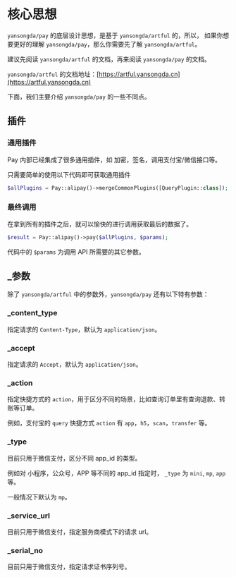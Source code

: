 # 核心思想

`yansongda/pay` 的底层设计思想，是基于 `yansongda/artful` 的，所以，
如果你想要更好的理解 `yansongda/pay`，那么你需要先了解 `yansongda/artful`。

建议先阅读 `yansongda/artful` 的文档，再来阅读 `yansongda/pay` 的文档。

`yansongda/artful` 的文档地址：[https://artful.yansongda.cn](https://artful.yansongda.cn)

下面，我们主要介绍 `yansongda/pay` 的一些不同点。

## 插件

### 通用插件

Pay 内部已经集成了很多通用插件，如 加密，签名，调用支付宝/微信接口等。

只需要简单的使用以下代码即可获取通用插件

```php
$allPlugins = Pay::alipay()->mergeCommonPlugins([QueryPlugin::class]);
```

### 最终调用

在拿到所有的插件之后，就可以愉快的进行调用获取最后的数据了。

```php
$result = Pay::alipay()->pay($allPlugins, $params);
```

代码中的 `$params` 为调用 API 所需要的其它参数。

## _参数

除了 `yansongda/artful` 中的参数外，`yansongda/pay` 还有以下特有参数：

### _content_type

指定请求的 `Content-Type`，默认为 `application/json`。

### _accept

指定请求的 `Accept`，默认为 `application/json`。

### _action

指定快捷方式的 `action`，用于区分不同的场景，比如查询订单里有查询退款、转账等订单。

例如，支付宝的 `query` 快捷方式 `action` 有 `app`，`h5`，`scan`，`transfer` 等。

### _type

目前只用于微信支付，区分不同 app_id 的类型。

例如对 小程序，公众号，APP 等不同的 app_id 指定时， `_type` 为 `mini`, `mp`, `app` 等。

一般情况下默认为 `mp`。

### _service_url

目前只用于微信支付，指定服务商模式下的请求 url。

### _serial_no

目前只用于微信支付，指定请求证书序列号。

